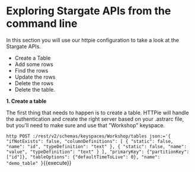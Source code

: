 # Exploring Stargate APIs from the command line

In this section you will use our httpie configuration to take a look at the Stargate APIs.

* Create a Table
* Add some rows
* Find the rows
* Update the rows
* Delete the rows
* Delete the table.

**1. Create a table**

The first thing that needs to happen is to create a table.  HTTPie will handle the authentication and create the right server based on your .astrarc file, but you'll need to make sure and use that "Workshop" keyspace.

`http POST :/rest/v2/schemas/keyspaces/Workshop/tables json:='{
    "ifNotExists": false,
    "columnDefinitions": [
        {
            "static": false,
            "name": "id",
            "typeDefinition": "text"
        },
        {
            "static": false,
            "name": "value",
            "typeDefinition": "text"
        }
    ],
    "primaryKey": {"partitionKey": ["id"]},
    "tableOptions": {"defaultTimeToLive": 0},
    "name": "demo_table"
}`{{execute}}